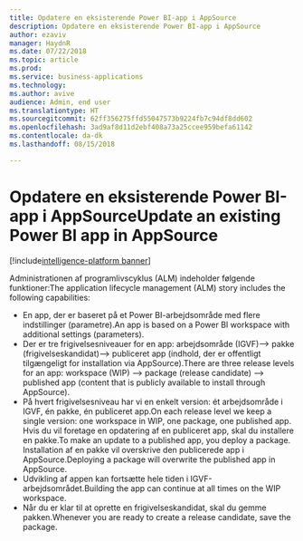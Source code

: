 ```yaml
---
title: Opdatere en eksisterende Power BI-app i AppSource
description: Opdatere en eksisterende Power BI-app i AppSource
author: ezaviv
manager: HaydnR
ms.date: 07/22/2018
ms.topic: article
ms.prod: 
ms.service: business-applications
ms.technology: 
ms.author: avive
audience: Admin, end user
ms.translationtype: HT
ms.sourcegitcommit: 62ff356275ffd55047573b9224fb7c94df8dd602
ms.openlocfilehash: 3ad9af8d11d2ebf408a73a25ccee959befa61142
ms.contentlocale: da-dk
ms.lasthandoff: 08/15/2018

---
```

# <a name="update-an-existing-power-bi-app-in-appsource"></a><span data-ttu-id="3ce07-103">Opdatere en eksisterende Power BI-app i AppSource</span><span class="sxs-lookup"><span data-stu-id="3ce07-103">Update an existing Power BI app in AppSource</span></span>

[!include[intelligence-platform banner](../../includes/intelligence-platform.md)]



<span data-ttu-id="3ce07-104">Administrationen af programlivscyklus (ALM) indeholder følgende funktioner:</span><span class="sxs-lookup"><span data-stu-id="3ce07-104">The application lifecycle management (ALM) story includes the following capabilities:</span></span>

- <span data-ttu-id="3ce07-105">En app, der er baseret på et Power BI-arbejdsområde med flere indstillinger (parametre).</span><span class="sxs-lookup"><span data-stu-id="3ce07-105">An app is based on a Power BI workspace with additional settings (parameters).</span></span>
- <span data-ttu-id="3ce07-106">Der er tre frigivelsesniveauer for en app: arbejdsområde (IGVF)--> pakke (frigivelseskandidat)--> publiceret app (indhold, der er offentligt tilgængeligt for installation via AppSource).</span><span class="sxs-lookup"><span data-stu-id="3ce07-106">There are three release levels for an app: workspace (WIP) --> package (release candidate) --> published app (content that is publicly available to install through AppSource).</span></span>
- <span data-ttu-id="3ce07-107">På hvert frigivelsesniveau har vi en enkelt version: ét arbejdsområde i IGVF, én pakke, én publiceret app.</span><span class="sxs-lookup"><span data-stu-id="3ce07-107">On each release level we keep a single version: one workspace in WIP, one package, one published app.</span></span> <span data-ttu-id="3ce07-108">Hvis du vil foretage en opdatering af en publiceret app, skal du installere en pakke.</span><span class="sxs-lookup"><span data-stu-id="3ce07-108">To make an update to a published app, you deploy a package.</span></span> <span data-ttu-id="3ce07-109">Installation af en pakke vil overskrive den publicerede app i AppSource.</span><span class="sxs-lookup"><span data-stu-id="3ce07-109">Deploying a package will overwrite the published app in AppSource.</span></span>
- <span data-ttu-id="3ce07-110">Udvikling af appen kan fortsætte hele tiden i IGVF-arbejdsområdet.</span><span class="sxs-lookup"><span data-stu-id="3ce07-110">Building the app can continue at all times on the WIP workspace.</span></span>
- <span data-ttu-id="3ce07-111">Når du er klar til at oprette en frigivelseskandidat, skal du gemme pakken.</span><span class="sxs-lookup"><span data-stu-id="3ce07-111">Whenever you are ready to create a release candidate, save the package.</span></span>

